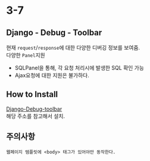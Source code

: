 # 3-7

## Django - Debug - Toolbar

현재 `request`/`response`에 대한 다양한 디버깅 정보를 보여줌.  
다양한 `Panel`지원  

- SQLPanel을 통해, 각 요청 처리시에 발생한 SQL 확인 가능
- Ajax요청에 대한 지원은 불가하다.  
  
## How to Install

[Django-Debug-toolbar](https://django-debug-toolbar.readthedocs.io/en/latest/installation.html#process)  
해당 주소를 참고해서 설치.  

## 주의사항

`웹페이지 템플릿에 <body> 태그가 있어야만 동작한다.`